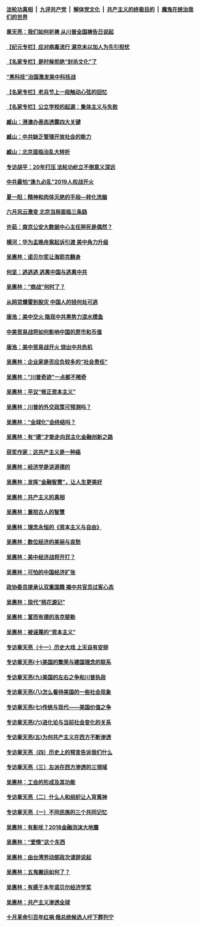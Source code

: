 ####  [法轮功真相](../../../../basic/blob/master/README.md?t=06301431) &nbsp;|&nbsp; [九评共产党](../../../../9ping.md/blob/master/README.md?t=06301431) &nbsp;|&nbsp; [解体党文化](../../../../jtdwh.md/blob/master/README.md?t=06301431)  &nbsp;|&nbsp; [共产主义的终极目的](../../../../gczydzjmd.md/blob/master/README.md?t=06301431) &nbsp;|&nbsp; [魔鬼在统治我们的世界](../../../../mgztzwmdsj.md/blob/master/README.md?t=06301431) 

#### [章天亮：我们如何祈祷 从川普全国祷告日说起](../pages/nsc423/n11944627.md?t=06301431) 

#### [【纪元专栏】应对病毒流行 渥京未以加人为先引担忧](../pages/nsc423/n11875714.md?t=06301431) 

#### [【名家专栏】是时候拒绝“封杀文化”了](../pages/nsc423/n11814093.md?t=06301431) 

#### [“黑科技”治国激发美中科技战](../pages/nsc423/n11638056.md?t=06301431) 

#### [【名家专栏】老兵节上一段触动心弦的回忆](../pages/nsc423/n11646016.md?t=06301431) 

#### [【名家专栏】公立学校的起源：集体主义与失败](../pages/nsc423/n11601833.md?t=06301431) 

#### [臧山：港澳办表态透露四大关键](../pages/nsc423/n11421628.md?t=06301431) 

#### [臧山：中共缺乏管理开放社会的能力](../pages/nsc423/n11407457.md?t=06301431) 

#### [臧山：北京面临治乱大转折](../pages/nsc423/n11406895.md?t=06301431) 

#### [专访胡平：20年打压 法轮功屹立不倒意义深远](../pages/nsc423/n11398800.md?t=06301431) 

#### [中共最怕“逢九必乱”2019人权战开火](../pages/nsc423/n11385248.md?t=06301431) 

#### [夏一阳：精神和肉体灭绝的手段—转化洗脑](../pages/nsc423/n11368250.md?t=06301431) 

#### [六月风云激变 北京当局面临三条路](../pages/nsc423/n11313668.md?t=06301431) 

#### [许茹：南京公安大数据中心主任猝死是偶然？](../pages/nsc423/n11064744.md?t=06301431) 

#### [横河：华为孟晚舟案起诉引渡 美中角力升级](../pages/nsc423/n11027230.md?t=06301431) 

#### [吴惠林：诺贝尔奖让海耶克翻身](../pages/nsc423/n10890049.md?t=06301431) 

#### [何坚：逃逃逃 逃离中国与逃离中共](../pages/nsc423/n10592891.md?t=06301431) 

#### [吴惠林：“商战”何时了？](../pages/nsc423/n10573558.md?t=06301431) 

#### [从网贷爆雷到股灾 中国人的钱何处可逃](../pages/nsc423/n10572800.md?t=06301431) 

#### [唐浩：美中交火 隐现中共黑势力混水摸鱼](../pages/nsc423/n10544040.md?t=06301431) 

#### [中美贸易战将如何影响中国的房市和币值](../pages/nsc423/n10543697.md?t=06301431) 

#### [唐浩：美中贸易战开火 烧出中共危机](../pages/nsc423/n10540126.md?t=06301431) 

#### [吴惠林：企业家是否应负较多的“社会责任”](../pages/nsc423/n10535022.md?t=06301431) 

#### [吴惠林：“川普奇迹”一点都不稀奇](../pages/nsc423/n10512808.md?t=06301431) 

#### [吴惠林：平议“修正资本主义”](../pages/nsc423/n10495724.md?t=06301431) 

#### [吴惠林：川普的外交政策可预测吗？](../pages/nsc423/n10462387.md?t=06301431) 

#### [吴惠林：“全球化”会终结吗？](../pages/nsc423/n10452838.md?t=06301431) 

#### [吴惠林：有“德”才能走向民主化金融创新之路](../pages/nsc423/n10432292.md?t=06301431) 

#### [获奖作家：这共产主义是一种癌](../pages/nsc423/n10431541.md?t=06301431) 

#### [吴惠林：经济学是讲道德的](../pages/nsc423/n10398014.md?t=06301431) 

#### [吴惠林：发挥“金融智慧”，让人生更美好](../pages/nsc423/n10375019.md?t=06301431) 

#### [吴惠林：共产主义的真相](../pages/nsc423/n10351394.md?t=06301431) 

#### [吴惠林：重拾古人的智慧](../pages/nsc423/n10337691.md?t=06301431) 

#### [吴惠林：理念永恒的《资本主义与自由》](../pages/nsc423/n10316274.md?t=06301431) 

#### [吴惠林：数位经济的美丽与哀愁](../pages/nsc423/n10292946.md?t=06301431) 

#### [吴惠林：美中经济战将开打？](../pages/nsc423/n10258825.md?t=06301431) 

#### [吴惠林：可怕的中国经济扩张](../pages/nsc423/n10219147.md?t=06301431) 

#### [政协委员提承认双重国籍 揭中共官员过客心态](../pages/nsc423/n10208809.md?t=06301431) 

#### [吴惠林：现代“桃花源记”](../pages/nsc423/n10185234.md?t=06301431) 

#### [吴惠林：富而有德的洛克斐勒](../pages/nsc423/n10142264.md?t=06301431) 

#### [吴惠林：被诬蔑的“资本主义”](../pages/nsc423/n10124816.md?t=06301431) 

#### [专访章天亮（十一）历史大戏 上天自有安排](../pages/nsc423/n10094905.md?t=06301431) 

#### [专访章天亮(十)美国的繁荣与建国理念的联系](../pages/nsc423/n10094899.md?t=06301431) 

#### [专访章天亮(九)美国的左右之争和川普执政](../pages/nsc423/n10094889.md?t=06301431) 

#### [专访章天亮(八)怎么看待美国的一些社会现象](../pages/nsc423/n10094857.md?t=06301431) 

#### [专访章天亮(七)传统与现代——美国价值之争](../pages/nsc423/n10093140.md?t=06301431) 

#### [专访章天亮(六)进化论与当前社会变化的关系](../pages/nsc423/n10092036.md?t=06301431) 

#### [专访章天亮(五)为何共产主义在西方不断渗透](../pages/nsc423/n10083620.md?t=06301431) 

#### [专访章天亮（四）历史上的预言告诉我们什么](../pages/nsc423/n10083606.md?t=06301431) 

#### [专访章天亮（三）左派在西方渗透的三领域](../pages/nsc423/n10081115.md?t=06301431) 

#### [吴惠林：工会的形成及其功能](../pages/nsc423/n10080633.md?t=06301431) 

#### [专访章天亮（二）什么人和组织让人背离神](../pages/nsc423/n10076637.md?t=06301431) 

#### [专访章天亮（一）不同民族的三个共同记忆](../pages/nsc423/n10074188.md?t=06301431) 

#### [吴惠林：有影呒？2018金融泡沫大地震](../pages/nsc423/n10040534.md?t=06301431) 

#### [吴惠林：“爱情”这个东西](../pages/nsc423/n10019423.md?t=06301431) 

#### [吴惠林：由台湾劳动部政次请辞说起](../pages/nsc423/n9979679.md?t=06301431) 

#### [吴惠林：五鬼搬运如何了？](../pages/nsc423/n9925338.md?t=06301431) 

#### [吴惠林：有感于本年诺贝尔经济学奖](../pages/nsc423/n9871883.md?t=06301431) 

#### [吴惠林：共产主义渗透全球](../pages/nsc423/n9812748.md?t=06301431) 

#### [十月革命引百年红祸 俄总统候选人吁下葬列宁](../pages/nsc423/n9810182.md?t=06301431) 

